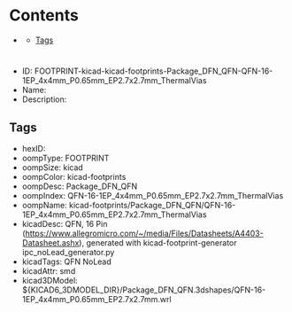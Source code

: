 



Contents
========

* [](#)
	* [Tags](#tags)

# 

- ID: FOOTPRINT-kicad-kicad-footprints-Package_DFN_QFN-QFN-16-1EP_4x4mm_P0.65mm_EP2.7x2.7mm_ThermalVias
- Name: 
- Description: 

## Tags

- hexID: 
- oompType: FOOTPRINT
- oompSize: kicad
- oompColor: kicad-footprints
- oompDesc: Package_DFN_QFN
- oompIndex: QFN-16-1EP_4x4mm_P0.65mm_EP2.7x2.7mm_ThermalVias
- oompName: kicad-footprints/Package_DFN_QFN/QFN-16-1EP_4x4mm_P0.65mm_EP2.7x2.7mm_ThermalVias
- kicadDesc: QFN, 16 Pin (https://www.allegromicro.com/~/media/Files/Datasheets/A4403-Datasheet.ashx), generated with kicad-footprint-generator ipc_noLead_generator.py
- kicadTags: QFN NoLead
- kicadAttr: smd
- kicad3DModel: ${KICAD6_3DMODEL_DIR}/Package_DFN_QFN.3dshapes/QFN-16-1EP_4x4mm_P0.65mm_EP2.7x2.7mm.wrl
